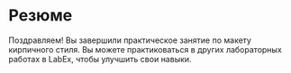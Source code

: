 # Резюме

Поздравляем! Вы завершили практическое занятие по макету кирпичного стиля. Вы можете практиковаться в других лабораторных работах в LabEx, чтобы улучшить свои навыки.
